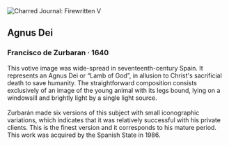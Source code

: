 <div class="artwork-of-the-day">
  <div class="container">
    <div class="img-wrapper">
      <img
        src="https://uploads4.wikiart.org/00380/images/francisco-de-zurbaran/lamb-of-god-agnus-dei-francisco-de-zurbaran.jpg!Large.jpg"
        alt="Charred Journal: Firewritten V" />
    </div>
    <div class="artwork-detail">
      <div class="artwork-origin"> 
        <h2 class="artwork-name">Agnus Dei</h2>
        <h3 class="artist">
          Francisco de Zurbaran
                    ·  1640
        </h3>
      </div>
      <p class="description">
        <span class="artwork-description-text ng-binding" ng-bind-html="viewModel.ArtworkOfTheDay.Description | unsafe">This votive image was wide-spread in seventeenth-century Spain. It represents an Agnus Dei or “Lamb of God”, in allusion to Christ's sacrificial death to save humanity. The straightforward composition consists exclusively of an image of the young animal with its legs bound, lying on a windowsill and brightly light by a single light source. 
<br>
<br>Zurbarán made six versions of this subject with small iconographic variations, which indicates that it was relatively successful with his private clients. This is the finest version and it corresponds to his mature period. 
<br>This work was acquired by the Spanish State in 1986. </span>
                        <div class="text-shadow-container" ng-show="showShadow" style=""></div>
      </p>
    </div>
  </div>

</div>
